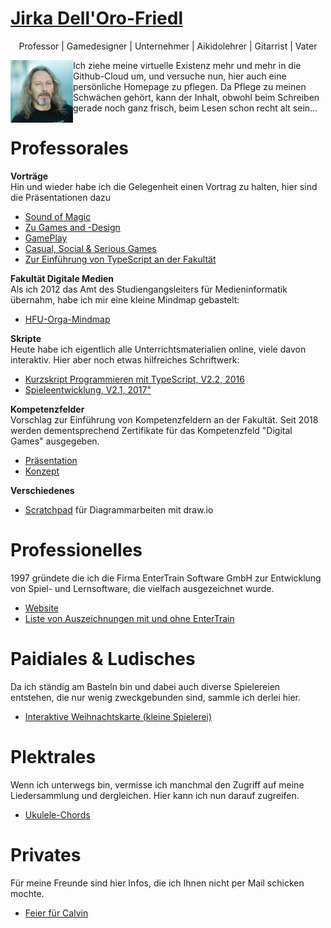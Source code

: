 # [Jirka Dell'Oro-Friedl](https://JirkaDellOro.github.io)
<p align="center">Professor | Gamedesigner | Unternehmer | Aikidolehrer | Gitarrist | Vater</p>

<img src="JirkaSmall.jpg" width="100" style="float:left; display=inline"/> Ich ziehe meine virtuelle Existenz mehr und mehr in die Github-Cloud um, und versuche nun, hier auch eine persönliche Homepage zu pflegen. Da Pflege zu meinen Schwächen gehört, kann der Inhalt, obwohl beim Schreiben gerade noch ganz frisch, beim Lesen schon recht alt sein...

# Professorales
**Vorträge**  
Hin und wieder habe ich die Gelegenheit einen Vortrag zu halten, hier sind die Präsentationen dazu
- [Sound of Magic](Prof/Vorträge/SoundOfMagic/Vortrag.pdf)
- [Zu Games and -Design](Prof/Vorträge/HochschuleKunstKarlsruhe/VortragKunstKarlsruhe2019.pdf)  
- [GamePlay](Prof/Vorträge/GamePlay_Final.swf)
- [Casual, Social & Serious Games](Prof/Vorträge/Casual_Social_Serious.swf)
- [Zur Einführung von TypeScript an der Fakultät](Prof/Vorträge/TypeScriptHFU.pdf)

**Fakultät Digitale Medien**  
Als ich 2012 das Amt des Studiengangsleiters für Medieninformatik übernahm, habe ich mir eine kleine Mindmap gebastelt:  
- [HFU-Orga-Mindmap](https://jirkadelloro.github.io/FreeMindViewer/?map=Organisation.mm&path=https://JirkaDellOro.github.io/Prof)  

**Skripte**  
Heute habe ich eigentlich alle Unterrichtsmaterialien online, viele davon interaktiv. Hier aber noch etwas hilfreiches Schriftwerk:
- [Kurzskript Programmieren mit TypeScript, V2.2, 2016](Prof/Skripte/Kurzskript_160621.pdf)
- [Spieleentwicklung, V2.1, 2017"](Prof/Skripte/Kurzskript_160621.pdf)  

**Kompetenzfelder**  
Vorschlag zur Einführung von Kompetenzfeldern an der Fakultät. Seit 2018 werden dementsprechend Zertifikate für das Kompetenzfeld "Digital Games" ausgegeben.
- [Präsentation](Prof/Konpetenzfelder/ÜberlegungenKompetenzfelder_170126.pdf)  
- [Konzept](Prof/Konpetenzfelder/Kompetenzfelder_170410.pdf)  

**Verschiedenes**
- [Scratchpad](Prof/Jirkas_draw.io_UML-Scratchpad.xml) für Diagrammarbeiten mit draw.io

# Professionelles
1997 gründete die ich die Firma EnterTrain Software GmbH zur Entwicklung von Spiel- und Lernsoftware, die vielfach ausgezeichnet wurde.
- [Website](https://www.entertrain.com)
- [Liste von Auszeichnungen mit und ohne EnterTrain](EnterTrain/Awards)

# Paidiales & Ludisches
Da ich ständig am Basteln bin und dabei auch diverse Spielereien entstehen, die nur wenig zweckgebunden sind, sammle ich derlei hier.
- [Interaktive Weihnachtskarte (kleine Spielerei)](Gamedesign/LetItSnow/start.html)

# Plektrales
Wenn ich unterwegs bin, vermisse ich manchmal den Zugriff auf meine Liedersammlung und dergleichen. Hier kann ich nun darauf zugreifen.
- [Ukulele-Chords](Musik/Ukulele.md)

# Privates
Für meine Freunde sind hier Infos, die ich Ihnen nicht per Mail schicken mochte.
- [Feier für Calvin](Privat/Calvin/Feier18)
